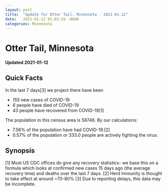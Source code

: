 ```yaml
---
layout: post
title:  "Update for Otter Tail, Minnesota - 2021-01-12"
date:   2021-01-12 01:01:29 -0600
categories: Minnesota
---
```


# Otter Tail, Minnesota
#### Updated 2021-01-12

## Quick Facts

In the last 7 days[3] we project there have been
- *155* new cases of COVID-19
- *6* people have died of COVID-19
- *43* people have recovered from COVID-19[1]

The population in this census area is 58746. By our calculations:
- 7.56% of the population have had COVID-19.[2]
- 0.57% of the population or 333.0 people are actively fighting the virus.

## Synopsis




[1] Most US CDC offices do give any recovery statistics- we base this on a formula which looks at confirmed new cases
15 days ago (the average recovery time) and deaths over the last 7 days.
[2] Herd Immunity is thought to take effect at around ~70-80%
[3] Due to reporting delays, this data may be incomplete. 
    
